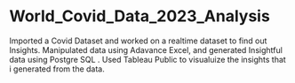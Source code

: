 # World_Covid_Data_2023_Analysis
Imported a Covid Dataset and worked on a realtime dataset to find out Insights. Manipulated data using Adavance Excel, and generated Insightful data using Postgre SQL . Used Tableau Public to visualuize the insights that i generated from the data.
